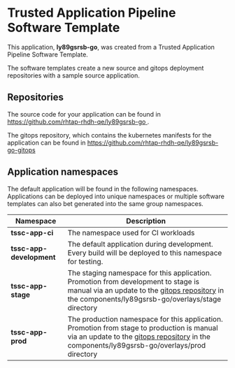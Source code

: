 # Trusted Application Pipeline Software Template

This application, **ly89gsrsb-go**, was created from a Trusted Application Pipeline Software Template.

The software templates create a new source and gitops deployment repositories with a sample source application. 

## Repositories

The source code for your application can be found in [https://github.com/rhtap-rhdh-qe/ly89gsrsb-go ](https://github.com/rhtap-rhdh-qe/ly89gsrsb-go ).
 
The gitops repository, which contains the kubernetes manifests for the application can be found in 
[https://github.com/rhtap-rhdh-qe/ly89gsrsb-go-gitops ](https://github.com/rhtap-rhdh-qe/ly89gsrsb-go-gitops ) 

## Application namespaces 

The default application will be found in the following namespaces. Applications can be deployed into unique namespaces or multiple software templates can also bet generated into the same group namespaces.  

|  Namespace   |  Description   |  
| -------- | -------- |
| **tssc-app-ci** | The namespace used for CI workloads |
| **tssc-app-development** | The default application during development. Every build will be deployed to this namespace for testing. |
| **tssc-app-stage** | The staging namespace for this application. Promotion from development to stage is manual via an update to the [gitops repository](https://github.com/rhtap-rhdh-qe/ly89gsrsb-go-gitops ) in the components/ly89gsrsb-go/overlays/stage directory |
| **tssc-app-prod** | The production namespace for this application. Promotion from stage to production is manual via an update to the [gitops repository](https://github.com/rhtap-rhdh-qe/ly89gsrsb-go-gitops ) in the components/ly89gsrsb-go/overlays/prod directory |